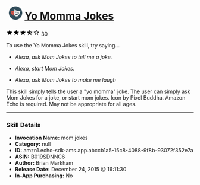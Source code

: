 # &nbsp;<img src="skill_icon" alt="Yo Momma Jokes icon" width="36"> [Yo Momma Jokes](http://alexa.amazon.com/#skills/amzn1.echo-sdk-ams.app.abccb1a5-15c8-4088-9f8b-93072f352e7a)
![3.9 stars](../../images/ic_star_black_18dp_1x.png)![3.9 stars](../../images/ic_star_black_18dp_1x.png)![3.9 stars](../../images/ic_star_black_18dp_1x.png)![3.9 stars](../../images/ic_star_half_black_18dp_1x.png)![3.9 stars](../../images/ic_star_border_black_18dp_1x.png) 30

To use the Yo Momma Jokes skill, try saying...

* *Alexa, ask Mom Jokes to tell me a joke.*

* *Alexa, start Mom Jokes.*

* *Alexa, ask Mom Jokes to make me laugh*

This skill simply tells the user a "yo momma" joke. The user can simply ask Mom Jokes for a joke, or start mom jokes. Icon by Pixel Buddha. Amazon Echo is required. May not be appropriate for all ages.

***

### Skill Details

* **Invocation Name:** mom jokes
* **Category:** null
* **ID:** amzn1.echo-sdk-ams.app.abccb1a5-15c8-4088-9f8b-93072f352e7a
* **ASIN:** B019SDNNC6
* **Author:** Brian Markham
* **Release Date:** December 24, 2015 @ 16:11:30
* **In-App Purchasing:** No
